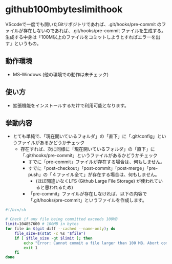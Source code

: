 # github100mbyteslimithook

VScodeで一度でも開いたGitリポジトリであれば、.git/hooks/pre-commit のファイルが存在しないのであれば、.git/hooks/pre-commit ファイルを生成する。
生成する中身は「100M以上のファイルをコミットしようとすればエラーを出す」というもの。

## 動作環境
- MS-Windows (他の環境での動作は未チェック)

## 使い方
- 拡張機能をインストールするだけで利用可能となります。

## 挙動内容
- とても単純で、「現在開いているフォルダ」の「直下」に「.git/config」というファイルがあるかどうかチェック
  - 存在すれば、次に同様に「現在開いているフォルダ」の「直下」に「.git/hooks/pre-commit」というファイルがあるかどうかチェック
    - すでに「pre-commit」ファイルが存在する場合は、何もしません。
    - すでに「post-checkout」「post-commit」「post-merge」「pre-push」の「４ファイル全て」が存在する場合は、何もしません。  
      - (ほぼ間違いなくLFS (Github Large File Storage) が使われていると思われるため)
    - 「pre-commit」ファイルが存在しなければ、以下の内容で「.git/hooks/pre-commit」というファイルを作成します。

```bash
#!/bin/sh

# Check if any file being committed exceeds 100MB
limit=104857600 # 100MB in bytes
for file in $(git diff --cached --name-only); do
    file_size=$(stat -c %s "$file")
    if [ $file_size -gt $limit ]; then
        echo "Error: Cannot commit a file larger than 100 MB. Abort commit."
        exit 1
    fi
done

```
